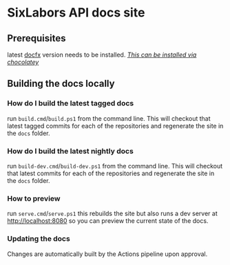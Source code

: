 # SixLabors API docs site

## Prerequisites 
latest [docfx](https://dotnet.github.io/docfx/) version needs to be installed. *[This can be installed via chocolatey](https://dotnet.github.io/docfx/tutorial/docfx_getting_started.html#2-use-docfx-as-a-command-line-tool)*


## Building the docs locally

### How do I build the latest tagged docs
run `build.cmd`/`build.ps1` from the command line. This will checkout that latest tagged commits for each of the repositories and regenerate the site in the `docs` folder.

### How do I build the latest nightly docs
run `build-dev.cmd`/`build-dev.ps1` from the command line. This will checkout that latest commits for each of the repositories and regenerate the site in the `docs` folder.

### How to preview
run `serve.cmd`/`serve.ps1` this rebuilds the site but also runs a dev server at [http://localhost:8080](http://localhost:8080) so you can preview the current state of the docs.

### Updating the docs
Changes are automatically built by the Actions pipeline upon approval.